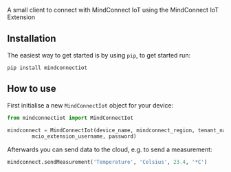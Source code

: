 A small client to connect with MindConnect IoT using the MindConnect IoT Extension

## Installation
The easiest way to get started is by using `pip`, to get started run:
```
pip install mindconnectiot
```

## How to use
First initialise a new `MindConnectIot` object for your device:
```python
from mindconnectiot import MindConnectIot

mindconnect = MindConnectIot(device_name, mindconnect_region, tenant_name, 
        mcio_extension_username, password)
```

Afterwards you can send data to the cloud, e.g. to send a measurement:
```python
mindconnect.sendMeasurement('Temperature', 'Celsius', 23.4, '*C')
```